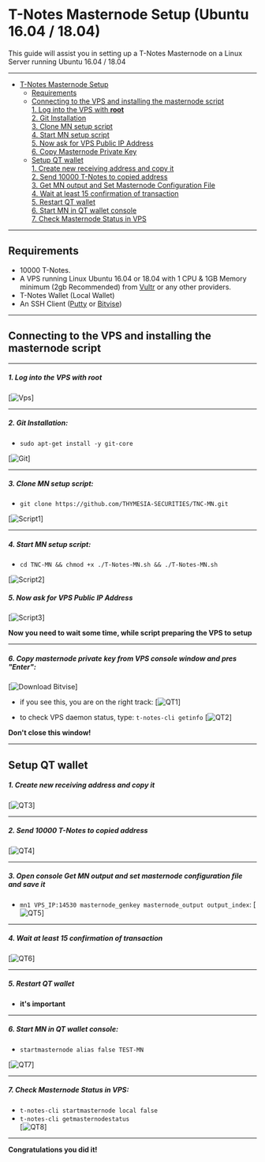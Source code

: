 # T-Notes Masternode Setup (Ubuntu 16.04 / 18.04)
This guide will assist you in setting up a T-Notes Masternode on a Linux Server running Ubuntu 16.04 / 18.04


***
- [T-Notes Masternode Setup](#t-notes-masternode-setup)  
  	* [Requirements](#requirements) 
  * [Connecting to the VPS and installing the masternode script](#Connecting-to-the-VPS-and-installing-the-masternode-script)  
         [1. Log into the VPS with **root**](#1-log-into-the-vps-with-root)  
         [2. Git Installation](#2-git-installation)  
         [3. Clone MN setup script](#3-clone-mn-setup-script)  
         [4. Start MN setup script](#4-start-mn-setup-script)  
         [5. Now ask for VPS Public IP Address](#5-now-ask-for-vps-public-ip-address)  
         [6. Copy Masternode Private Key](#6-copy-masternode-private-key-from-vps-console-window-and-pres-enter)
  * [Setup QT wallet](#setup-qt-wallet)  
         [1. Create new receiving address and copy it](#1-create-new-receiving-address-and-copy-it)  
	 [2. Send 10000 T-Notes to copied address](#2-send-10000-t-notes-to-copied-address)  
	 [3. Get MN output and Set Masternode Configuration File](#3-open-console-get-mn-output-and-set-masternode-configuration-file-and-save-it)  
	 [4. Wait at least 15 confirmation of transaction](#4-wait-at-least-15-confirmation-of-transaction)  
         [5. Restart QT wallet](#5-restart-qt-wallet)  
         [6. Start MN in QT wallet console](#6-start-mn-in-qt-wallet-console)  
	 [7. Check Masternode Status in VPS](#7-check-masternode-status-in-vps)  

***
## Requirements
- 10000 T-Notes.
- A VPS running Linux Ubuntu 16.04 or 18.04 with 1 CPU & 1GB Memory minimum (2gb Recommended) from [Vultr](https://www.vultr.com/?ref=8622028) or any other providers.
- T-Notes Wallet (Local Wallet)
- An SSH Client (<a href="https://www.putty.org/" target="_blank">Putty</a> or <a href="https://dl.bitvise.com/BvSshClient-Inst.exe" target="_blank">Bitvise</a>)

***
## Connecting to the VPS and installing the masternode script
***
##### 1. Log into the VPS with **root**  
[![Vps](https://raw.githubusercontent.com/THYMESIA-SECURITIES/TNC-MN/master/assets/1.png)]
***
##### 2. Git Installation:  
- ```sudo apt-get install -y git-core```  

[![Git](https://raw.githubusercontent.com/THYMESIA-SECURITIES/TNC-MN/master/assets/2.png)]
***
##### 3. Clone MN setup script: 
- ```git clone https://github.com/THYMESIA-SECURITIES/TNC-MN.git```  

[![Script1](https://raw.githubusercontent.com/THYMESIA-SECURITIES/TNC-MN/master/assets/3.png)] 
***
##### 4. Start MN setup script: 
- ```cd TNC-MN && chmod +x ./T-Notes-MN.sh && ./T-Notes-MN.sh```  
   
[![Script2](https://raw.githubusercontent.com/THYMESIA-SECURITIES/TNC-MN/master/assets/4.png)]  

##### 5. Now ask for VPS Public IP Address
[![Script3](https://raw.githubusercontent.com/THYMESIA-SECURITIES/TNC-MN/master/assets/5.png)]

**Now you need to wait some time, while script preparing the VPS to setup**  
***
##### 6. Copy masternode private key from VPS console window and pres "Enter":
[![Download Bitvise](https://raw.githubusercontent.com/THYMESIA-SECURITIES/TNC-MN/master/assets/6.png)] 

- if you see this, you are on the right track:
[![QT1](https://raw.githubusercontent.com/THYMESIA-SECURITIES/TNC-MN/master/assets/7.png)]

- to check VPS daemon status, type: ```t-notes-cli getinfo```
[![QT2](https://raw.githubusercontent.com/THYMESIA-SECURITIES/TNC-MN/master/assets/8.png)]

**Don't close this window!** 
***		

## Setup QT wallet
##### 1. Create new receiving address and copy it
[![QT3](https://raw.githubusercontent.com/THYMESIA-SECURITIES/TNC-MN/master/assets/9.png)] 

***
##### 2. Send 10000 T-Notes to copied address
[![QT4](https://raw.githubusercontent.com/THYMESIA-SECURITIES/TNC-MN/master/assets/10.png)]
***
##### 3. Open console Get MN output and set masternode configuration file and save it
- ```mn1 VPS_IP:14530 masternode_genkey masternode_output output_index```:
[![QT5](https://raw.githubusercontent.com/THYMESIA-SECURITIES/TNC-MN/master/assets/11.png)]
***
##### 4. Wait at least 15 confirmation of transaction
[![QT6](https://raw.githubusercontent.com/THYMESIA-SECURITIES/TNC-MN/master/assets/12.png)]
***
##### 5. Restart QT wallet  
- **it's important**
***
##### 6. Start MN in QT wallet console:
- ```startmasternode alias false TEST-MN```

[![QT7](https://raw.githubusercontent.com/THYMESIA-SECURITIES/TNC-MN/master/assets/13.png)]
***
##### 7. Check Masternode Status in VPS:
- ```t-notes-cli startmasternode local false``` 
- ```t-notes-cli getmasternodestatus```  
[![QT8](https://raw.githubusercontent.com/THYMESIA-SECURITIES/TNC-MN/master/assets/14.png)]  
***
**Сongratulations you did it!**